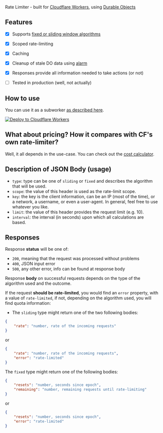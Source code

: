 Rate Limiter - built for [Cloudflare Workers](https://developers.cloudflare.com/workers/), using [Durable Objects](https://developers.cloudflare.com/workers/learning/using-durable-objects/)

## Features
- [x] Supports [fixed or sliding window algorithms](https://www.quinbay.com/blog/understanding-rate-limiting-algorithms)
- [x] Scoped rate-limiting
- [x] Caching 
- [x] Cleanup of stale DO data using [alarm](https://developers.cloudflare.com/workers/learning/using-durable-objects/#alarms-in-durable-objects)
- [x] Responses provide all information needed to take actions (or not)
- [ ] Tested in production (well, not actually)


## How to use
You can use it as a subworker [as described here](https://developers.cloudflare.com/workers/platform/bindings/about-service-bindings/).

[![Deploy to Cloudflare Workers](https://deploy.workers.cloudflare.com/button)](https://deploy.workers.cloudflare.com/?url=https://github.com/ianapiron/durable-limiter)

## What about pricing? How it compares with CF's own rate-limiter?
Well, it all depends in the use-case. You can check out the [cost calculator](https://dl-cost-calculator.dev0x.workers.dev/).

## Description of JSON Body (usage)
* `type`: type can be one of `sliding` or `fixed` and describes the algorithm that will be used.
* `scope`: the value of this header is used as the rate-limit scope.
* `key`: the key is the client information, can be an IP (most of the time), or a network, a username, or even a user-agent. In general, feel free to use whatever you like.
* `limit`: the value of this header provides the request limit (e.g. 10).
* `interval`: the interval (in seconds) upon which all calculations are based.

## Responses
Response __status__ will be one of:
* `200`, meaning that the request was processed without problems
* `400`, JSON input error
* `500`, any other error, info can be found at response body

Response __body__ on successful requests depends on the type of the algorithm used and the outcome.

If the request __should be rate-limited__, you would find an `error` property, with a value of `rate-limited`, if not, depending on the algorithm used, you will find quota information:


* The `sliding` type might return one of the two following bodies:
```json
{
    "rate": "number, rate of the incoming requests"
}
```
or
```json
{
	"rate": "number, rate of the incoming requests",
	"error": "rate-limited"
}
```   

The `fixed` type might return one of the following bodies:
```json
{ 
	"resets": "number, seconds since epoch",
	"remaining": "number, remaining requests until rate-limiting"
}
```   
or
```json
{
	"resets": "number, seconds since epoch",
	"error": "rate-limited"
}
```
